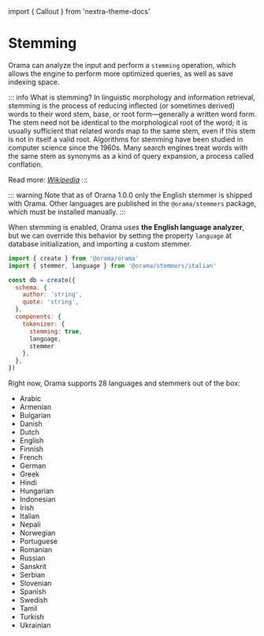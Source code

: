 import { Callout } from 'nextra-theme-docs'

# Stemming

Orama can analyze the input and perform a `stemming` operation, which allows the engine to perform more optimized queries, as well as save indexing space.

::: info What is stemming?
In linguistic morphology and information retrieval, stemming is the process of reducing inflected (or sometimes derived) words to their word stem, base, or root form—generally a written word form. The stem need not be identical to the morphological root of the word; it is usually sufficient that related words map to the same stem, even if this stem is not in itself a valid root. Algorithms for stemming have been studied in computer science since the 1960s. Many search engines treat words with the same stem as synonyms as a kind of query expansion, a process called conflation.

Read more: [_Wikipedia_](https://en.wikipedia.org/wiki/Stemming)
::: 

::: warning
Note that as of Orama 1.0.0 only the English stemmer is shipped with Orama. Other languages are published in the `@orama/stemmers` package, which must be installed manually.
:::

When stemming is enabled, Orama uses **the English language analyzer**, but we can override this behavior by setting the property `language` at database initialization, and importing a custom stemmer.


```javascript copy
import { create } from '@orama/orama'
import { stemmer, language } from '@orama/stemmers/italian'

const db = create({
  schema: {
    author: 'string',
    quote: 'string',
  },
  components: {
    tokenizer: {
      stemming: true,
      language,
      stemmer
    },
  },
})
```

Right now, Orama supports 28 languages and stemmers out of the box:

- Arabic
- Armenian
- Bulgarian
- Danish
- Dutch
- English
- Finnish
- French
- German
- Greek
- Hindi
- Hungarian
- Indonesian
- Irish
- Italian
- Nepali
- Norwegian
- Portuguese
- Romanian
- Russian
- Sanskrit
- Serbian
- Slovenian
- Spanish
- Swedish
- Tamil
- Turkish
- Ukrainian